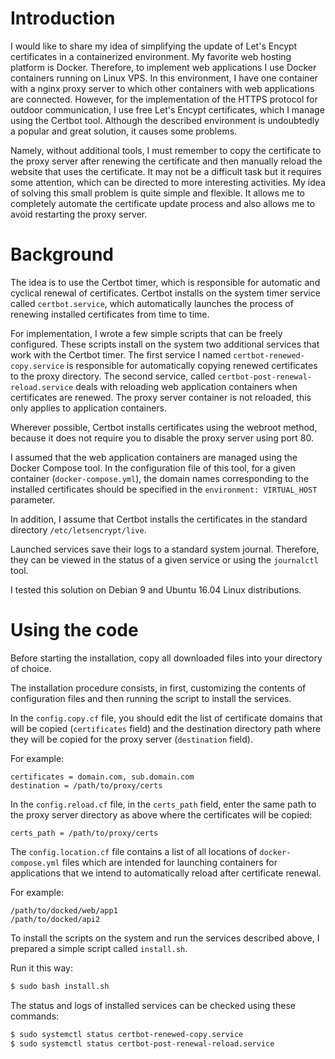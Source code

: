 # Introduction

I would like to share my idea of simplifying the update of Let's Encypt certificates in a containerized environment. My favorite web hosting platform is Docker. Therefore, to implement web applications I use Docker containers running on Linux VPS. In this environment, I have one container with a nginx proxy server to which other containers with web applications are connected. However, for the implementation of the HTTPS protocol for outdoor communication, I use free Let's Encypt certificates, which I manage using the Certbot tool. Although the described environment is undoubtedly a popular and great solution, it causes some problems.

Namely, without additional tools, I must remember to copy the certificate to the proxy server after renewing the certificate and then manually reload the website that uses the certificate. It may not be a difficult task but it requires some attention, which can be directed to more interesting activities. My idea of solving this small problem is quite simple and flexible. It allows me to completely automate the certificate update process and also allows me to avoid restarting the proxy server.

# Background

The idea is to use the Certbot timer, which is responsible for automatic and cyclical renewal of certificates. Certbot installs on the system timer service called `certbot.service`, which automatically launches the process of renewing installed certificates from time to time.

For implementation, I wrote a few simple scripts that can be freely configured. These scripts install on the system two additional services that work with the Certbot timer. The first service I named `certbot-renewed-copy.service` is responsible for automatically copying renewed certificates to the proxy directory. The second service, called `certbot-post-renewal-reload.service` deals with reloading web application containers when certificates are renewed. The proxy server container is not reloaded, this only applies to application containers.

Wherever possible, Certbot installs certificates using the webroot method, because it does not require you to disable the proxy server using port 80.

I assumed that the web application containers are managed using the Docker Compose tool. In the configuration file of this tool, for a given container (`docker-compose.yml`), the domain names corresponding to the installed certificates should be specified in the `environment: VIRTUAL_HOST` parameter.

In addition, I assume that Certbot installs the certificates in the standard directory `/etc/letsencrypt/live`.

Launched services save their logs to a standard system journal. Therefore, they can be viewed in the status of a given service or using the `journalctl` tool.

I tested this solution on Debian 9 and Ubuntu 16.04 Linux distributions.

# Using the code

Before starting the installation, copy all downloaded files into your directory of choice.

The installation procedure consists, in first, customizing the contents of configuration files and then running the script to install the services. 

In the `config.copy.cf` file, you should edit the list of certificate domains that will be copied (`certificates` field) and the destination directory path where they will be copied for the proxy server (`destination` field).

For example:

```
certificates = domain.com, sub.domain.com
destination = /path/to/proxy/certs
```

In the `config.reload.cf` file, in the `certs_path` field, enter the same path to the proxy server directory as above where the certificates will be copied:

```
certs_path = /path/to/proxy/certs
```

The `config.location.cf` file contains a list of all locations of `docker-compose.yml` files which are intended for launching containers for applications that we intend to automatically reload after certificate renewal.

For example:

```
/path/to/docked/web/app1
/path/to/docked/api2
```

To install the scripts on the system and run the services described above, I prepared a simple script called `install.sh`.

Run it this way:

```bash
$ sudo bash install.sh
```

The status and logs of installed services can be checked using these commands:

```bash
$ sudo systemctl status certbot-renewed-copy.service
$ sudo systemctl status certbot-post-renewal-reload.service
```


